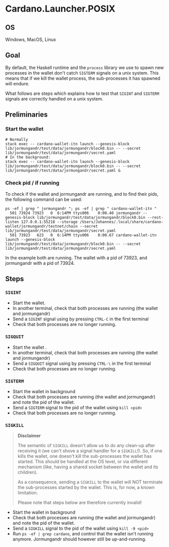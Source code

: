 # Cardano.Launcher.POSIX

## OS

Windows, MacOS, Linux

## Goal

By default, the Haskell runtime and the `process` library we use to spawn new
processes in the wallet don't catch `SIGTERM` signals on a unix system. This
means that if we kill the wallet process, the sub-processes it has spawned
will endure.

What follows are steps which explains how to test that `SIGINT` and `SIGTERM`
signals are correctly handled on a unix system.

## Preliminaries
### Start the wallet

```
# Normally
stack exec -- cardano-wallet-itn launch --genesis-block lib/jormungandr/test/data/jormungandr/block0.bin -- --secret lib/jormungandr/test/data/jormungandr/secret.yaml
# In the background:
stack exec -- cardano-wallet-itn launch --genesis-block lib/jormungandr/test/data/jormungandr/block0.bin -- --secret lib/jormungandr/test/data/jormungandr/secret.yaml &
```

### Check pid / if running

To check if the wallet and jormungandr are running, and to find their pids, the following
command can be used:

```
ps -ef | grep " jormungandr "; ps -ef | grep " cardano-wallet-itn "
  501 73924 73923   0  6:14PM ttys006    0:00.40 jormungandr --genesis-block lib/jormungandr/test/data/jormungandr/block0.bin --rest-listen 127.0.0.1:55218 --storage /Users/Johannes/.local/share/cardano-wallet/jormungandr/testnet/chain --secret lib/jormungandr/test/data/jormungandr/secret.yaml
  501 73923   623   0  6:14PM ttys006    0:00.67 cardano-wallet-itn launch --genesis-block lib/jormungandr/test/data/jormungandr/block0.bin -- --secret lib/jormungandr/test/data/jormungandr/secret.yaml
```

In the example both are running. The wallet with a pid of 73923, and
jormungandr with a pid of 73924.

## Steps

### `SIGINT`

- Start the wallet.
- In another terminal, check that both processes are running (the wallet and jormungandr)
- Send a `SIGINT` signal using by pressing `CTRL-C` in the first terminal
- Check that both processes are no longer running.


### `SIGQUIT`

- Start the wallet .
- In another terminal, check that both processes are running (the wallet and jormungandr)
- Send a `SIGQUIT` signal using by pressing `CTRL-\` in the first terminal
- Check that both processes are no longer running.

### `SIGTERM`

- Start the wallet in background
- Check that both processes are running (the wallet and jormungandr)
  and note the pid of the wallet.
- Send a `SIGTERM` signal to the pid of the wallet using `kill <pid>`
- Check that both processes are no longer running.


### `SIGKILL`

> **Disclaimer**
>
> The semantic of `SIGKILL` doesn't allow us to do any clean-up after receiving
> it (we can't shove a signal handler for a `SIGKILL`!). So, if one kills the
> wallet, one doesn't kill the sub-processes the wallet has started. This
> should be handled at the OS level, or via different mechanism (like, having a
> shared socket between the wallet and its children).
>
> As a consequence, sending a `SIGKILL` to the wallet will NOT terminate the
> sub-processes started by the wallet. This is, for now, a known limitation.
>
> Please note that steps below are therefore currently invalid!

- Start the wallet in background
- Check that both processes are running (the wallet and jormungandr)
  and note the pid of the wallet.
- Send a `SIGKILL` signal to the pid of the wallet using `kill -9 <pid>`
- Run `ps -ef | grep cardano`, and control that the wallet isn't running
  anymore. Jormungandr should however still be up-and-running.
